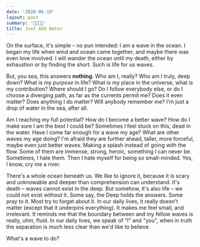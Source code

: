 ```yaml
---
date: '2020-06-19'
layout: post
summary: '🌊🌊🌊🌊'
title: Just Add Water
---
```


On the surface, it's simple – no pun intended: I am a wave in the ocean. I began my life when wind and ocean came
together, and maybe there was even love involved. I will wander the ocean until my death, either by exhaustion or by
finding the short. Such is life for us waves.

But, you sea, this answers **nothing**. Who am I, really? Who am I truly, deep down? What is my *purpose* in life? What
is my place in the universe, what is my contribution? Where should I go? Do I follow everybody else, or do I choose a
diverging path, as far as the currents permit me? Does it even matter? Does anything I do matter? Will anybody remember
me? I'm just a drop of water in the sea, after all.

Am I reaching my full potential? How do I become a better wave? How do I make sure I am the best I could be? Sometimes I
feel stuck on this, dead in the water. Have I come far enough for a wave my age? What are other waves my age doing? I'm
afraid they are further ahead, taller, more forceful, maybe even just better waves. Making a splash instead of going
with the flow. Some of them are immense, strong, heroic, something I can never be. Sometimes, I hate them. Then I hate
myself for being so small-minded. Yes, I know, cry me a river.

There's a whole ocean beneath us. We like to ignore it, because it is scary and unknowable and deeper than comprehension
can understand. It's death – waves cannot exist in the deep. But somehow, it's also life – we could not exist without
it. Some say, the Deep holds the answers. Some pray to it. Most try to forget about it. In our daily lives, it really
doesn't matter (except that it underpins everything). It makes me feel small, and irrelevant. It reminds me that the
boundary between and my fellow waves is really, uhm, fluid. In our daily lives, we speak of "I" and "you", when in truth
the separation is much less clear than we'd like to believe.

What's a wave to do? 
